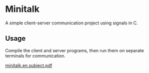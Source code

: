 # Minitalk

A simple client-server communication project using signals in C.

## Usage

Compile the client and server programs, then run them on separate terminals for communication.


[minitalk.en.subject.pdf](https://github.com/AK7iwi/Minitalk/files/14182054/minitalk.en.subject.pdf)
